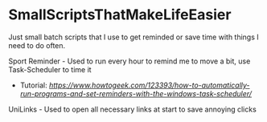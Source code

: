 # SmallScriptsThatMakeLifeEasier
Just small batch scripts that I use to get reminded or save time with things I need to do often.

Sport Reminder - Used to run every hour to remind me to move a bit, use Task-Scheduler to time it
* Tutorial: *https://www.howtogeek.com/123393/how-to-automatically-run-programs-and-set-reminders-with-the-windows-task-scheduler/*

UniLinks - Used to open all necessary links at start to save annoying clicks
